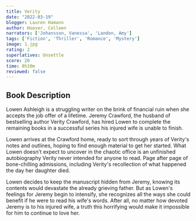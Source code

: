 ```yaml
---
title: Verity
date: "2022-03-19"
blogger: Lauren Hamann
author: Hoover, Colleen
narrators: ['Johansson, Vanessa', 'Landon, Amy']
tags: ['Fiction', 'Thriller', 'Romance', 'Mystery']
image: 1.jpg
rating: 2
superlatives: Unsettle
score: 20
time: 8h10m
reviewed: false
---
```


## Book Description

Lowen Ashleigh is a struggling writer on the brink of financial ruin when she accepts the job offer of a lifetime. Jeremy Crawford, the husband of bestselling author Verity Crawford, has hired Lowen to complete the remaining books in a successful series his injured wife is unable to finish.

Lowen arrives at the Crawford home, ready to sort through years of Verity's notes and outlines, hoping to find enough material to get her started. What Lowen doesn't expect to uncover in the chaotic office is an unfinished autobiography Verity never intended for anyone to read. Page after page of bone-chilling admissions, including Verity's recollection of what happened the day her daughter died.

Lowen decides to keep the manuscript hidden from Jeremy, knowing its contents would devastate the already grieving father. But as Lowen's feelings for Jeremy begin to intensify, she recognizes all the ways she could benefit if he were to read his wife's words. After all, no matter how devoted Jeremy is to his injured wife, a truth this horrifying would make it impossible for him to continue to love her.
